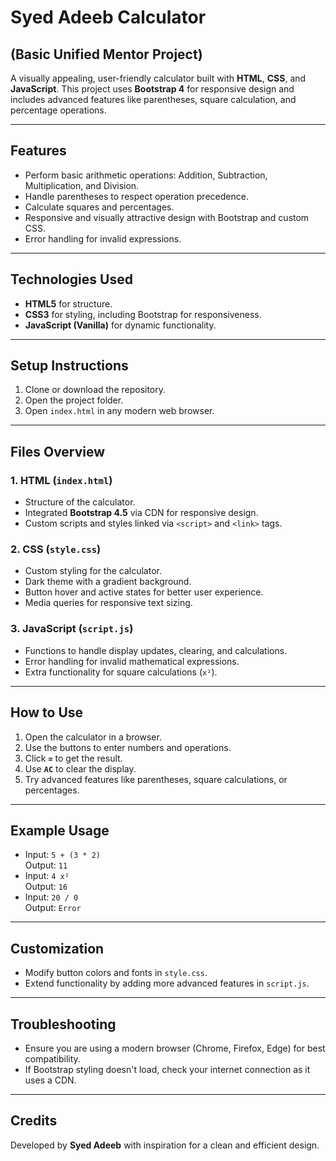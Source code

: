 # Syed Adeeb Calculator 
## (Basic Unified Mentor Project)

A visually appealing, user-friendly calculator built with **HTML**, **CSS**, and **JavaScript**. This project uses **Bootstrap 4** for responsive design and includes advanced features like parentheses, square calculation, and percentage operations.

---

## Features
- Perform basic arithmetic operations: Addition, Subtraction, Multiplication, and Division.
- Handle parentheses to respect operation precedence.
- Calculate squares and percentages.
- Responsive and visually attractive design with Bootstrap and custom CSS.
- Error handling for invalid expressions.

---

## Technologies Used
- **HTML5** for structure.
- **CSS3** for styling, including Bootstrap for responsiveness.
- **JavaScript (Vanilla)** for dynamic functionality.

---

## Setup Instructions
1. Clone or download the repository.
2. Open the project folder.
3. Open `index.html` in any modern web browser.

---

## Files Overview

### 1. HTML (`index.html`)
- Structure of the calculator.
- Integrated **Bootstrap 4.5** via CDN for responsive design.
- Custom scripts and styles linked via `<script>` and `<link>` tags.

### 2. CSS (`style.css`)
- Custom styling for the calculator.
- Dark theme with a gradient background.
- Button hover and active states for better user experience.
- Media queries for responsive text sizing.

### 3. JavaScript (`script.js`)
- Functions to handle display updates, clearing, and calculations.
- Error handling for invalid mathematical expressions.
- Extra functionality for square calculations (`x²`).

---

## How to Use
1. Open the calculator in a browser.
2. Use the buttons to enter numbers and operations.
3. Click **`=`** to get the result.
4. Use **`AC`** to clear the display.
5. Try advanced features like parentheses, square calculations, or percentages.

---

## Example Usage
- Input: `5 + (3 * 2)`  
  Output: `11`
- Input: `4 x²`  
  Output: `16`
- Input: `20 / 0`  
  Output: `Error`

---

## Customization
- Modify button colors and fonts in `style.css`.
- Extend functionality by adding more advanced features in `script.js`.

---

## Troubleshooting
- Ensure you are using a modern browser (Chrome, Firefox, Edge) for best compatibility.
- If Bootstrap styling doesn't load, check your internet connection as it uses a CDN.

---


## Credits
Developed by **Syed Adeeb** with inspiration for a clean and efficient design.
